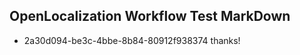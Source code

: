 ## OpenLocalization Workflow Test MarkDown
* 2a30d094-be3c-4bbe-8b84-80912f938374 thanks!

<!--HONumber=Jul16_HO2-->


